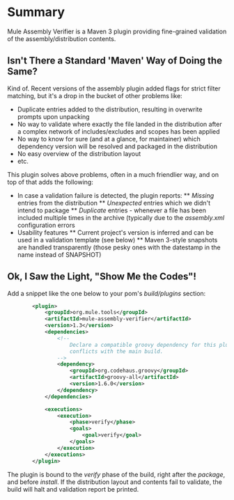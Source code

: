 # Summary

Mule Assembly Verifier is a Maven 3 plugin providing fine-grained validation of the assembly/distribution contents.

## Isn't There a Standard 'Maven' Way of Doing the Same?

Kind of. Recent versions of the assembly plugin added flags for strict filter matching, but it's a drop in the bucket of
other problems like:

* Duplicate entries added to the distribution, resulting in overwrite prompts upon unpacking
* No way to validate where exactly the file landed in the distribution after a complex network of includes/excludes and
  scopes has been applied
* No way to know for sure (and at a glance, for maintainer) which dependency version will be resolved and packaged in the distribution
* No easy overview of the distribution layout
* etc.

This plugin solves above problems, often in a much friendlier way, and on top of that adds the following:
* In case a validation failure is detected, the plugin reports:
    ** *Missing* entries from the distribution
    ** *Unexpected* entries which we didn't intend to package
    ** *Duplicate* entries - whenever a file has been included multiple times in the archive (typically due to the
      _assembly.xml_ configuration errors
* Usability features
    ** Current project's version is inferred and can be used in a validation template (see below)
    ** Maven 3-style snapshots are handled transparently (those pesky ones with the datestamp in the name instead of SNAPSHOT)


## Ok, I Saw the Light, "Show Me the Codes"!

Add a snippet like the one below to your pom's *build/plugins* section:

```xml
        <plugin>
            <groupId>org.mule.tools</groupId>
            <artifactId>mule-assembly-verifier</artifactId>
            <version>1.3</version>
            <dependencies>
                <!--
                    Declare a compatible groovy dependency for this plugin to avoid
                    conflicts with the main build.
                -->
                <dependency>
                    <groupId>org.codehaus.groovy</groupId>
                    <artifactId>groovy-all</artifactId>
                    <version>1.6.0</version>
                </dependency>
            </dependencies>

            <executions>
                <execution>
                    <phase>verify</phase>
                    <goals>
                        <goal>verify</goal>
                    </goals>
                </execution>
            </executions>
        </plugin>
```

The plugin is bound to the *verify* phase of the build, right after the *package*, and before *install*. If the distribution
layout and contents fail to validate, the build will halt and validation report be printed.

